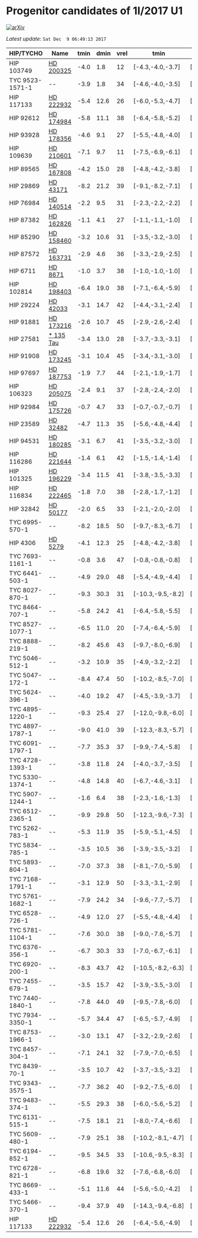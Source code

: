 # Progenitor candidates of 1I/2017 U1

[![arXiv](http://img.shields.io/badge/arXiv-1711.09397-orange.svg?style=flat)](http://arxiv.org/abs/1711.09397)

_Latest update_: ``Sat Dec  9 06:49:13 2017``

|HIP/TYCHO|Name|tmin|dmin|vrel|tmin|dmin|vrel|Ppos|Pvmed|Pdist|Pprob|
|--|--|--|--|--|--|--|--|--|--|--|--|
|  HIP 103749 |  [HD 200325](http://simbad.u-strasbg.fr/simbad/sim-id?Ident=HD%20200325) | -4.0 | 1.8 | 12 | [-4.3,-4.0,-3.7] | [0.7,2.3,5.8] | [11,12,13] | -6.4 | -3.3 | -4.1 | -10.4 |
|  TYC 9523-1571-1 |  -- | -3.9 | 1.8 | 34 | [-4.6,-4.0,-3.5] | [1.0,3.6,8.1] | [31,34,38] | -9.5 | -6.5 | -4.9 | -14.4 |
|  HIP 117133 |  [HD 222932](http://simbad.u-strasbg.fr/simbad/sim-id?Ident=HD%20222932) | -5.4 | 12.6 | 26 | [-6.0,-5.3,-4.7] | [8.8,13.5,20.5] | [25,26,28] | -- | -5.5 | -5.0 | -- |
|  HIP 92612 |  [HD 174984](http://simbad.u-strasbg.fr/simbad/sim-id?Ident=HD%20174984) | -5.8 | 11.1 | 38 | [-6.4,-5.8,-5.2] | [7.5,11.0,15.8] | [36,38,39] | -- | -6.8 | -5.2 | -- |
|  HIP 93928 |  [HD 178356](http://simbad.u-strasbg.fr/simbad/sim-id?Ident=HD%20178356) | -4.6 | 9.1 | 27 | [-5.5,-4.8,-4.0] | [8.4,9.3,10.8] | [23,27,29] | -- | -5.4 | -4.9 | -- |
|  HIP 109639 |  [HD 210601](http://simbad.u-strasbg.fr/simbad/sim-id?Ident=HD%20210601) | -7.1 | 9.7 | 11 | [-7.5,-6.9,-6.1] | [7.9,10.0,15.5] | [11,11,12] | -- | -3.4 | -4.4 | -- |
|  HIP 89565 |  [HD 167808](http://simbad.u-strasbg.fr/simbad/sim-id?Ident=HD%20167808) | -4.2 | 15.0 | 28 | [-4.8,-4.2,-3.8] | [13.1,15.1,16.8] | [25,27,31] | -- | -5.5 | -4.8 | -- |
|  HIP 29869 |  [HD 43171](http://simbad.u-strasbg.fr/simbad/sim-id?Ident=HD%2043171) | -8.2 | 21.2 | 39 | [-9.1,-8.2,-7.1] | [15.0,22.4,37.2] | [36,39,41] | -- | -7.2 | -5.7 | -- |
|  HIP 76984 |  [HD 140514](http://simbad.u-strasbg.fr/simbad/sim-id?Ident=HD%20140514) | -2.2 | 9.5 | 31 | [-2.3,-2.2,-2.2] | [8.4,9.6,10.3] | [31,31,31] | -- | -6.1 | -4.4 | -- |
|  HIP 87382 |  [HD 162826](http://simbad.u-strasbg.fr/simbad/sim-id?Ident=HD%20162826) | -1.1 | 4.1 | 27 | [-1.1,-1.1,-1.0] | [4.1,4.1,4.1] | [27,27,28] | -- | -5.5 | -3.7 | -- |
|  HIP 85290 |  [HD 158460](http://simbad.u-strasbg.fr/simbad/sim-id?Ident=HD%20158460) | -3.2 | 10.6 | 31 | [-3.5,-3.2,-3.0] | [10.0,10.6,11.3] | [28,31,33] | -- | -5.9 | -4.7 | -- |
|  HIP 87572 |  [HD 163731](http://simbad.u-strasbg.fr/simbad/sim-id?Ident=HD%20163731) | -2.9 | 4.6 | 36 | [-3.3,-2.9,-2.5] | [4.2,4.6,8.2] | [34,36,39] | -- | -7.0 | -4.9 | -- |
|  HIP 6711 |  [HD 8671](http://simbad.u-strasbg.fr/simbad/sim-id?Ident=HD%208671) | -1.0 | 3.7 | 38 | [-1.0,-1.0,-1.0] | [3.1,3.7,4.3] | [38,38,38] | -- | -7.1 | -3.9 | -- |
|  HIP 102814 |  [HD 198403](http://simbad.u-strasbg.fr/simbad/sim-id?Ident=HD%20198403) | -6.4 | 19.0 | 38 | [-7.1,-6.4,-5.9] | [18.0,19.3,28.1] | [38,38,39] | -- | -7.1 | -5.4 | -- |
|  HIP 29224 |  [HD 42033](http://simbad.u-strasbg.fr/simbad/sim-id?Ident=HD%2042033) | -3.1 | 14.7 | 42 | [-4.4,-3.1,-2.4] | [9.7,17.3,61.2] | [40,42,45] | -- | -7.7 | -4.6 | -- |
|  HIP 91881 |  [HD 173216](http://simbad.u-strasbg.fr/simbad/sim-id?Ident=HD%20173216) | -2.6 | 10.7 | 45 | [-2.9,-2.6,-2.4] | [8.6,10.6,15.1] | [43,45,48] | -- | -7.9 | -4.8 | -- |
|  HIP 27581 |  [* 135 Tau](http://simbad.u-strasbg.fr/simbad/sim-id?Ident=*%20135%20Tau) | -3.4 | 13.0 | 28 | [-3.7,-3.3,-3.1] | [9.6,13.3,16.1] | [26,29,30] | -- | -5.8 | -4.5 | -- |
|  HIP 91908 |  [HD 173245](http://simbad.u-strasbg.fr/simbad/sim-id?Ident=HD%20173245) | -3.1 | 10.4 | 45 | [-3.4,-3.1,-3.0] | [7.0,10.3,16.0] | [44,45,45] | -- | -8.1 | -4.9 | -- |
|  HIP 97697 |  [HD 187753](http://simbad.u-strasbg.fr/simbad/sim-id?Ident=HD%20187753) | -1.9 | 7.7 | 44 | [-2.1,-1.9,-1.7] | [6.1,7.7,9.2] | [41,44,46] | -- | -7.6 | -4.6 | -- |
|  HIP 106323 |  [HD 205075](http://simbad.u-strasbg.fr/simbad/sim-id?Ident=HD%20205075) | -2.4 | 9.1 | 37 | [-2.8,-2.4,-2.0] | [6.6,9.3,11.7] | [36,38,39] | -- | -6.8 | -4.6 | -- |
|  HIP 92984 |  [HD 175726](http://simbad.u-strasbg.fr/simbad/sim-id?Ident=HD%20175726) | -0.7 | 4.7 | 33 | [-0.7,-0.7,-0.7] | [4.6,4.7,4.8] | [32,33,33] | -- | -6.3 | -3.5 | -- |
|  HIP 23589 |  [HD 32482](http://simbad.u-strasbg.fr/simbad/sim-id?Ident=HD%2032482) | -4.7 | 11.3 | 35 | [-5.6,-4.8,-4.4] | [10.9,12.4,33.5] | [35,35,36] | -- | -6.8 | -5.2 | -- |
|  HIP 94531 |  [HD 180285](http://simbad.u-strasbg.fr/simbad/sim-id?Ident=HD%20180285) | -3.1 | 6.7 | 41 | [-3.5,-3.2,-3.0] | [6.3,6.8,7.4] | [39,40,42] | -- | -7.4 | -4.9 | -- |
|  HIP 116286 |  [HD 221644](http://simbad.u-strasbg.fr/simbad/sim-id?Ident=HD%20221644) | -1.4 | 6.1 | 42 | [-1.5,-1.4,-1.4] | [5.5,6.1,7.0] | [42,42,43] | -- | -7.7 | -4.3 | -- |
|  HIP 101325 |  [HD 196229](http://simbad.u-strasbg.fr/simbad/sim-id?Ident=HD%20196229) | -3.4 | 11.5 | 41 | [-3.8,-3.5,-3.3] | [11.1,11.5,12.9] | [40,41,41] | -- | -7.6 | -5.0 | -- |
|  HIP 116834 |  [HD 222465](http://simbad.u-strasbg.fr/simbad/sim-id?Ident=HD%20222465) | -1.8 | 7.0 | 38 | [-2.8,-1.7,-1.2] | [5.6,6.5,9.5] | [24,43,56] | -- | -5.2 | -4.4 | -- |
|  HIP 32842 |  [HD 50177](http://simbad.u-strasbg.fr/simbad/sim-id?Ident=HD%2050177) | -2.0 | 6.5 | 33 | [-2.1,-2.0,-2.0] | [6.3,6.5,6.7] | [33,33,34] | -- | -6.4 | -4.3 | -- |
|  TYC 6995-570-1 |  -- | -8.2 | 18.5 | 50 | [-9.7,-8.3,-6.7] | [14.9,29.4,101.4] | [48,50,56] | -- | -9.1 | -5.8 | -- |
|  HIP 4306 |  [HD 5279](http://simbad.u-strasbg.fr/simbad/sim-id?Ident=HD%205279) | -4.1 | 12.3 | 25 | [-4.8,-4.2,-3.8] | [11.8,12.8,14.5] | [23,25,27] | -- | -5.5 | -4.7 | -- |
|  TYC 7693-1161-1 |  -- | -0.8 | 3.6 | 47 | [-0.8,-0.8,-0.8] | [3.5,3.6,3.9] | [46,47,48] | -- | -8.3 | -3.7 | -- |
|  TYC 6441-503-1 |  -- | -4.9 | 29.0 | 48 | [-5.4,-4.9,-4.4] | [19.2,29.3,38.5] | [46,48,50] | -- | -8.4 | -5.4 | -- |
|  TYC 8027-870-1 |  -- | -9.3 | 30.3 | 31 | [-10.3,-9.5,-8.2] | [20.7,32.6,44.7] | [29,31,33] | -- | -6.1 | -5.5 | -- |
|  TYC 8464-707-1 |  -- | -5.8 | 24.2 | 41 | [-6.4,-5.8,-5.5] | [19.7,26.0,31.4] | [39,41,43] | -- | -7.7 | -5.4 | -- |
|  TYC 8527-1077-1 |  -- | -6.5 | 11.0 | 20 | [-7.4,-6.4,-5.9] | [8.4,12.0,14.7] | [18,20,21] | -- | -4.2 | -4.8 | -- |
|  TYC 8888-219-1 |  -- | -8.2 | 45.6 | 43 | [-9.7,-8.0,-6.9] | [35.2,48.9,73.9] | [41,43,46] | -- | -7.6 | -5.6 | -- |
|  TYC 5046-512-1 |  -- | -3.2 | 10.9 | 35 | [-4.9,-3.2,-2.2] | [8.4,11.6,17.9] | [23,35,49] | -- | -5.2 | -4.7 | -- |
|  TYC 5047-172-1 |  -- | -8.4 | 47.4 | 50 | [-10.2,-8.5,-7.0] | [25.2,46.0,176.6] | [47,50,53] | -- | -9.0 | -6.0 | -- |
|  TYC 5624-396-1 |  -- | -4.0 | 19.2 | 47 | [-4.5,-3.9,-3.7] | [15.1,19.9,38.9] | [44,47,50] | -- | -8.2 | -5.1 | -- |
|  TYC 4895-1220-1 |  -- | -9.3 | 25.4 | 27 | [-12.0,-9.8,-6.0] | [25.4,61.0,133.5] | [26,28,32] | -- | -5.6 | -5.2 | -- |
|  TYC 4897-1787-1 |  -- | -9.0 | 41.0 | 39 | [-12.3,-8.3,-5.7] | [27.2,65.4,165.6] | [38,39,45] | -- | -7.9 | -6.0 | -- |
|  TYC 6091-1797-1 |  -- | -7.7 | 35.3 | 37 | [-9.9,-7.4,-5.8] | [23.7,52.1,125.0] | [35,37,42] | -- | -7.1 | -5.7 | -- |
|  TYC 4728-1393-1 |  -- | -3.8 | 11.8 | 24 | [-4.0,-3.7,-3.5] | [5.9,11.7,17.8] | [23,24,26] | -- | -5.2 | -4.6 | -- |
|  TYC 5330-1374-1 |  -- | -4.8 | 14.8 | 40 | [-6.7,-4.6,-3.1] | [8.7,18.5,33.4] | [27,43,55] | -- | -9.6 | -5.3 | -- |
|  TYC 5907-1244-1 |  -- | -1.6 | 6.4 | 38 | [-2.3,-1.6,-1.3] | [5.5,6.3,8.2] | [27,39,48] | -- | -7.8 | -4.2 | -- |
|  TYC 6512-2365-1 |  -- | -9.9 | 29.8 | 50 | [-12.3,-9.6,-7.3] | [11.6,29.0,79.1] | [48,50,52] | -- | -8.9 | -6.1 | -- |
|  TYC 5262-783-1 |  -- | -5.3 | 11.9 | 35 | [-5.9,-5.1,-4.5] | [10.5,18.4,30.3] | [34,35,37] | -- | -6.8 | -5.2 | -- |
|  TYC 5834-785-1 |  -- | -3.5 | 10.5 | 36 | [-3.9,-3.5,-3.2] | [3.9,10.5,33.0] | [34,36,38] | -- | -6.8 | -4.9 | -- |
|  TYC 5893-804-1 |  -- | -7.0 | 37.3 | 38 | [-8.1,-7.0,-5.9] | [23.0,37.5,53.8] | [36,38,40] | -- | -7.2 | -5.5 | -- |
|  TYC 7168-1791-1 |  -- | -3.1 | 12.9 | 50 | [-3.3,-3.1,-2.9] | [10.8,13.0,15.5] | [48,50,51] | -- | -8.8 | -5.0 | -- |
|  TYC 5761-1682-1 |  -- | -7.9 | 24.2 | 34 | [-9.6,-7.7,-5.7] | [19.5,38.8,261.7] | [32,35,41] | -- | -6.7 | -5.4 | -- |
|  TYC 6528-726-1 |  -- | -4.9 | 12.0 | 27 | [-5.5,-4.8,-4.4] | [8.2,13.4,20.1] | [26,27,29] | -- | -5.8 | -4.8 | -- |
|  TYC 5781-1104-1 |  -- | -7.6 | 30.0 | 38 | [-9.0,-7.6,-5.7] | [10.5,30.8,320.5] | [36,38,50] | -- | -7.3 | -5.7 | -- |
|  TYC 6376-356-1 |  -- | -6.7 | 30.3 | 33 | [-7.0,-6.7,-6.1] | [15.7,28.4,64.8] | [32,33,35] | -- | -6.3 | -5.3 | -- |
|  TYC 6920-200-1 |  -- | -8.3 | 43.7 | 42 | [-10.5,-8.2,-6.3] | [31.1,45.8,153.2] | [35,44,49] | -- | -8.4 | -5.7 | -- |
|  TYC 7455-679-1 |  -- | -3.5 | 15.7 | 42 | [-3.9,-3.5,-3.0] | [13.3,16.1,20.7] | [39,42,45] | -- | -7.1 | -5.0 | -- |
|  TYC 7440-1840-1 |  -- | -7.8 | 44.0 | 49 | [-9.5,-7.8,-6.0] | [12.8,51.6,163.5] | [47,49,51] | -- | -8.8 | -5.9 | -- |
|  TYC 7934-3350-1 |  -- | -5.7 | 34.4 | 47 | [-6.5,-5.7,-4.9] | [18.2,34.8,65.8] | [44,47,48] | -- | -8.3 | -5.5 | -- |
|  TYC 8753-1966-1 |  -- | -3.0 | 13.1 | 47 | [-3.2,-2.9,-2.6] | [11.4,14.0,18.8] | [42,47,51] | -- | -8.7 | -4.9 | -- |
|  TYC 8457-304-1 |  -- | -7.1 | 24.1 | 32 | [-7.9,-7.0,-6.5] | [18.9,27.0,46.5] | [31,32,34] | -- | -6.2 | -5.3 | -- |
|  TYC 8439-70-1 |  -- | -3.5 | 10.7 | 42 | [-3.7,-3.5,-3.2] | [7.8,11.3,15.6] | [41,42,43] | -- | -7.7 | -5.0 | -- |
|  TYC 9343-3575-1 |  -- | -7.7 | 36.2 | 40 | [-9.2,-7.5,-6.0] | [27.2,41.2,58.2] | [33,40,46] | -- | -7.7 | -5.6 | -- |
|  TYC 9483-374-1 |  -- | -5.5 | 29.3 | 38 | [-6.0,-5.6,-5.2] | [20.7,29.2,38.1] | [36,38,39] | -- | -7.3 | -5.3 | -- |
|  TYC 6131-515-1 |  -- | -7.5 | 18.1 | 21 | [-8.0,-7.4,-6.6] | [15.1,21.3,37.1] | [19,21,21] | -- | -5.9 | -5.0 | -- |
|  TYC 5609-480-1 |  -- | -7.9 | 25.1 | 38 | [-10.2,-8.1,-4.7] | [24.6,46.4,225.8] | [36,38,42] | -- | -7.2 | -5.6 | -- |
|  TYC 6194-852-1 |  -- | -9.5 | 34.5 | 33 | [-10.6,-9.5,-8.3] | [20.2,37.4,92.5] | [31,33,36] | -- | -6.2 | -5.6 | -- |
|  TYC 6728-821-1 |  -- | -6.8 | 19.6 | 32 | [-7.6,-6.8,-6.0] | [9.1,22.5,37.3] | [30,32,34] | -- | -6.2 | -5.4 | -- |
|  TYC 8669-433-1 |  -- | -5.1 | 11.6 | 44 | [-5.6,-5.0,-4.2] | [7.8,18.1,48.4] | [43,45,46] | -- | -7.8 | -5.4 | -- |
|  TYC 5466-370-1 |  -- | -9.4 | 37.9 | 49 | [-14.3,-9.4,-6.8] | [27.4,54.2,161.7] | [47,50,56] | -- | -9.4 | -6.2 | -- |
|  HIP 117133 |  [HD 222932](http://simbad.u-strasbg.fr/simbad/sim-id?Ident=HD%20222932) | -5.4 | 12.6 | 26 | [-6.4,-5.6,-4.9] | [9.0,13.7,19.8] | [24,26,27] | -- | -5.6 | -5.0 | -- |
